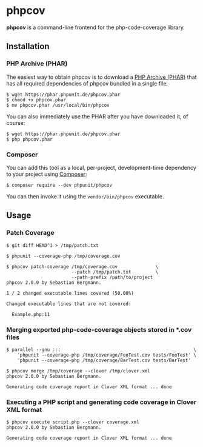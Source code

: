 # phpcov

**phpcov** is a command-line frontend for the php-code-coverage library.

## Installation

### PHP Archive (PHAR)

The easiest way to obtain phpcov is to download a [PHP Archive (PHAR)](http://php.net/phar) that has all required dependencies of phpcov bundled in a single file:

    $ wget https://phar.phpunit.de/phpcov.phar
    $ chmod +x phpcov.phar
    $ mv phpcov.phar /usr/local/bin/phpcov

You can also immediately use the PHAR after you have downloaded it, of course:

    $ wget https://phar.phpunit.de/phpcov.phar
    $ php phpcov.phar

### Composer

You can add this tool as a local, per-project, development-time dependency to your project using [Composer](https://getcomposer.org/):

    $ composer require --dev phpunit/phpcov

You can then invoke it using the `vendor/bin/phpcov` executable.

## Usage

### Patch Coverage

    $ git diff HEAD^1 > /tmp/patch.txt

    $ phpunit --coverage-php /tmp/coverage.cov

    $ phpcov patch-coverage /tmp/coverage.cov              \
                            --patch /tmp/patch.txt         \
                            --path-prefix /path/to/project
    phpcov 2.0.0 by Sebastian Bergmann.

    1 / 2 changed executable lines covered (50.00%)

    Changed executable lines that are not covered:

      Example.php:11

### Merging exported php-code-coverage objects stored in *.cov files

    $ parallel --gnu :::                                                 \
        'phpunit --coverage-php /tmp/coverage/FooTest.cov tests/FooTest' \
        'phpunit --coverage-php /tmp/coverage/BarTest.cov tests/BarTest'

    $ phpcov merge /tmp/coverage --clover /tmp/clover.xml
    phpcov 2.0.0 by Sebastian Bergmann.

    Generating code coverage report in Clover XML format ... done

### Executing a PHP script and generating code coverage in Clover XML format

    $ phpcov execute script.php --clover coverage.xml
    phpcov 2.0.0 by Sebastian Bergmann.

    Generating code coverage report in Clover XML format ... done
